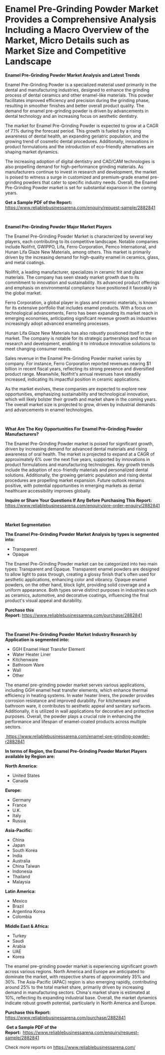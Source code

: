 <p><h1>Enamel Pre-Grinding Powder Market Provides a Comprehensive Analysis Including a Macro Overview of the Market, Micro Details such as Market Size and Competitive Landscape</h1></p><p><strong>Enamel Pre-Grinding Powder Market Analysis and Latest Trends</strong></p>
<p><p>Enamel Pre-Grinding Powder is a specialized material used primarily in the dental and manufacturing industries, designed to enhance the grinding process of dental ceramics and other enamel-like materials. This powder facilitates improved efficiency and precision during the grinding phase, resulting in smoother finishes and better overall product quality. The demand for enamel pre-grinding powder is driven by advancements in dental technology and an increasing focus on aesthetic dentistry.</p><p>The market for Enamel Pre-Grinding Powder is expected to grow at a CAGR of 7.1% during the forecast period. This growth is fueled by a rising awareness of dental health, an expanding geriatric population, and the growing trend of cosmetic dental procedures. Additionally, innovations in product formulations and the introduction of eco-friendly alternatives are shaping market dynamics. </p><p>The increasing adoption of digital dentistry and CAD/CAM technologies is also propelling demand for high-performance grinding materials. As manufacturers continue to invest in research and development, the market is poised to witness a surge in customized and premium-grade enamel pre-grinding powders that cater to specific industry needs. Overall, the Enamel Pre-Grinding Powder market is set for substantial expansion in the coming years.</p></p>
<p><strong>Get a Sample PDF of the Report:&nbsp;</strong> <a href="https://www.reliablebusinessarena.com/enquiry/request-sample/2882841?utm_campaign=3200&utm_medium=2&utm_source=Github&utm_content=ia&utm_term=13032025&utm_id=enamel-pre-grinding-powder">https://www.reliablebusinessarena.com/enquiry/request-sample/2882841</a></p>
<p>&nbsp;</p>
<p><strong>Enamel Pre-Grinding Powder Major Market Players</strong></p>
<p><p>The Enamel Pre-Grinding Powder Market is characterized by several key players, each contributing to its competitive landscape. Notable companies include Nolifrit, GWIPPO, Lifa, Ferro Corporation, Pemco International, and Hunan Lifa Glaze New Materials, among others. This market is primarily driven by the increasing demand for high-quality enamel in ceramics, glass, and metal coatings.</p><p>Nolifrit, a leading manufacturer, specializes in ceramic frit and glaze materials. The company has seen steady market growth due to its commitment to innovation and sustainability. Its advanced product offerings and emphasis on environmental compliance have positioned it favorably in the global market.</p><p>Ferro Corporation, a global player in glass and ceramic materials, is known for its extensive portfolio that includes enamel products. With a focus on technological advancements, Ferro has been expanding its market reach in emerging economies, anticipating significant revenue growth as industries increasingly adopt advanced enameling processes.</p><p>Hunan Lifa Glaze New Materials has also robustly positioned itself in the market. The company is notable for its strategic partnerships and focus on research and development, enabling it to introduce innovative solutions to meet changing consumer needs.</p><p>Sales revenue in the Enamel Pre-Grinding Powder market varies by company. For instance, Ferro Corporation reported revenues nearing $1 billion in recent fiscal years, reflecting its strong presence and diversified product range. Meanwhile, Nolifrit's annual revenues have steadily increased, indicating its impactful position in ceramic applications.</p><p>As the market evolves, these companies are expected to explore new opportunities, emphasizing sustainability and technological innovation, which will likely bolster their growth and market share in the coming years. The overall market size is projected to grow, driven by industrial demands and advancements in enamel technologies.</p></p>
<p>&nbsp;</p>
<p><strong>What Are The Key Opportunities For Enamel Pre-Grinding Powder Manufacturers?</strong></p>
<p><p>The Enamel Pre-Grinding Powder market is poised for significant growth, driven by increasing demand for advanced dental materials and rising awareness of oral health. The market is projected to expand at a CAGR of approximately 6% over the next five years, supported by innovations in product formulations and manufacturing technologies. Key growth trends include the adoption of eco-friendly materials and personalized dental solutions. Additionally, the growing geriatric population and rising dental procedures are propelling market expansion. Future outlook remains positive, with potential opportunities in emerging markets as dental healthcare accessibility improves globally.</p></p>
<p><strong>Inquire or Share Your Questions If Any Before Purchasing This Report:</strong> <a href="https://www.reliablebusinessarena.com/enquiry/pre-order-enquiry/2882841?utm_campaign=3200&utm_medium=2&utm_source=Github&utm_content=ia&utm_term=13032025&utm_id=enamel-pre-grinding-powder">https://www.reliablebusinessarena.com/enquiry/pre-order-enquiry/2882841</a></p>
<p>&nbsp;</p>
<p><strong>Market Segmentation</strong></p>
<p><strong>The Enamel Pre-Grinding Powder Market Analysis by types is segmented into:</strong></p>
<p><ul><li>Transparent</li><li>Opaque</li></ul></p>
<p><p>The Enamel Pre-Grinding Powder market can be categorized into two main types: Transparent and Opaque. Transparent enamel powders are designed to allow light to pass through, creating a glossy finish that's often used for aesthetic applications, enhancing color and vibrancy. Opaque enamel powders, on the other hand, block light, providing solid coverage and a uniform appearance. Both types serve distinct purposes in industries such as ceramics, automotive, and decorative coatings, influencing the final product's visual appeal and durability.</p></p>
<p><strong>Purchase this Report:&nbsp;</strong><a href="https://www.reliablebusinessarena.com/purchase/2882841?utm_campaign=3200&utm_medium=2&utm_source=Github&utm_content=ia&utm_term=13032025&utm_id=enamel-pre-grinding-powder">https://www.reliablebusinessarena.com/purchase/2882841</a></p>
<p>&nbsp;</p>
<p><strong>The Enamel Pre-Grinding Powder Market Industry Research by Application is segmented into:</strong></p>
<p><ul><li>GGH Enamel Heat Transfer Element</li><li>Water Heater Liner</li><li>Kitchenware</li><li>Bathroom Ware</li><li>Wall</li><li>Other</li></ul></p>
<p><p>The enamel pre-grinding powder market serves various applications, including GGH enamel heat transfer elements, which enhance thermal efficiency in heating systems. In water heater liners, the powder provides corrosion resistance and improved durability. For kitchenware and bathroom ware, it contributes to aesthetic appeal and sanitary surfaces. Additionally, it is utilized in wall applications for decorative and protective purposes. Overall, the powder plays a crucial role in enhancing the performance and lifespan of enamel-coated products across multiple sectors.</p></p>
<p><a href="https://www.reliablebusinessarena.com/enamel-pre-grinding-powder-r2882841?utm_campaign=3200&utm_medium=2&utm_source=Github&utm_content=ia&utm_term=13032025&utm_id=enamel-pre-grinding-powder">&nbsp;https://www.reliablebusinessarena.com/enamel-pre-grinding-powder-r2882841</a></p>
<p><strong>In terms of Region, the Enamel Pre-Grinding Powder Market Players available by Region are:</strong></p>
<p>
    <p> <strong> North America: </strong>
        <ul>
            <li>United States</li>
            <li>Canada</li>
        </ul>
        </p> 
    <p> <strong> Europe: </strong>
        <ul>
            <li>Germany</li>
            <li>France</li>
            <li>U.K.</li>
            <li>Italy</li>
            <li>Russia</li>
        </ul>
        </p> 
    <p> <strong> Asia-Pacific: </strong>
        <ul>
            <li>China</li>
            <li>Japan</li>
            <li>South Korea</li>
            <li>India</li>
            <li>Australia</li>
            <li>China Taiwan</li>
            <li>Indonesia</li>
            <li>Thailand</li>
            <li>Malaysia</li>
        </ul>
        </p> 
    <p> <strong> Latin America: </strong>
        <ul>
            <li>Mexico</li>
            <li>Brazil</li>
            <li>Argentina Korea</li>
            <li>Colombia</li>
        </ul>
        </p> 
    <p> <strong> Middle East & Africa: </strong>
        <ul>
            <li>Turkey</li>
            <li>Saudi</li>
            <li>Arabia</li>
            <li>UAE</li>
            <li>Korea</li>
        </ul>
    </p>
    </p>
<p><p>The enamel pre-grinding powder market is experiencing significant growth across various regions. North America and Europe are anticipated to dominate the market, with respective shares of approximately 35% and 30%. The Asia-Pacific (APAC) region is also emerging rapidly, contributing around 25% to the total market share, primarily driven by increasing demand in manufacturing sectors. China's market share is estimated at 10%, reflecting its expanding industrial base. Overall, the market dynamics indicate robust growth potential, particularly in North America and Europe.</p></p>
<p><strong>Purchase this Report: </strong><a href="https://www.reliablebusinessarena.com/purchase/2882841?utm_campaign=3200&utm_medium=2&utm_source=Github&utm_content=ia&utm_term=13032025&utm_id=enamel-pre-grinding-powder">https://www.reliablebusinessarena.com/purchase/2882841</a></p>
<p>&nbsp;<strong>Get a Sample PDF of the Report:&nbsp;&nbsp;</strong><a href="https://www.reliablebusinessarena.com/enquiry/request-sample/2882841?utm_campaign=3200&utm_medium=2&utm_source=Github&utm_content=ia&utm_term=13032025&utm_id=enamel-pre-grinding-powder">https://www.reliablebusinessarena.com/enquiry/request-sample/2882841</a></p>
<p><strong></strong></p>
<p>Check more reports on <a href="https://www.reliablebusinessarena.com/?utm_campaign=3200&utm_medium=2&utm_source=Github&utm_content=ia&utm_term=13032025&utm_id=enamel-pre-grinding-powder">https://www.reliablebusinessarena.com/</a></p>
